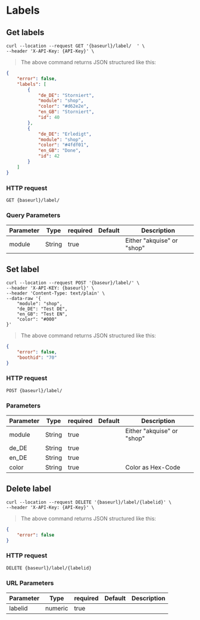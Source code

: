 # Labels

## Get labels

```shell
curl --location --request GET '{baseurl}/label/  ' \
--header 'X-API-Key: {API-Key}' \
```

> The above command returns JSON structured like this:

```json
{
    "error": false,
    "labels": [
        {
            "de_DE": "Storniert",
            "module": "shop",
            "color": "#d62e2e",
            "en_GB": "Storniert",
            "id": 40
        },
        {
            "de_DE": "Erledigt",
            "module": "shop",
            "color": "#4fdf01",
            "en_GB": "Done",
            "id": 42
        }
    ]
}
```
### HTTP request

`GET {baseurl}/label/`

### Query Parameters

Parameter | Type | required | Default | Description
--------- | ---- | -------- | ------- | -----------
module | String | true | |  Either "akquise" or "shop"

## Set label

```shell
curl --location --request POST '{baseur}/label/' \
--header 'X-API-KEY: {baseurl}' \
--header 'Content-Type: text/plain' \
--data-raw '{
    "module": "shop",
    "de_DE": "Test DE",
    "en_GB": "Test EN",
    "color": "#000"
}'
```

> The above command returns JSON structured like this:

```json
{
    "error": false,
    "boothid": "70"
}
```

### HTTP request

`POST {baseurl}/label/`

### Parameters

| Parameter           | Type    | required | Default | Description |
| ------------------- | ------- | -------- | ------- | ----------- |
| module         | String | true    |         | Either "akquise" or "shop"
| de_DE         | String | true    |         |
| en_DE         | String | true    |         |
| color         | String | true    |         | Color as Hex-Code


## Delete label

```shell
curl --location --request DELETE '{baseurl}/label/{labelid}' \
--header 'X-API-Key: {API-Key}' \
```

> The above command returns JSON structured like this:

```json
{
    "error": false
}
```

### HTTP request

`DELETE {baseurl}/label/{labelid}`

### URL Parameters

| Parameter           | Type    | required | Default | Description |
| ------------------- | ------- | -------- | ------- | ----------- |
| labelid         | numeric | true    |         |

